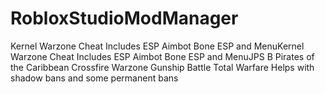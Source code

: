 # RobloxStudioModManager
Kernel Warzone Cheat Includes ESP Aimbot Bone ESP and MenuKernel Warzone Cheat Includes ESP Aimbot Bone ESP and MenuJPS B Pirates of the Caribbean Crossfire Warzone Gunship Battle Total Warfare Helps with shadow bans and some permanent bans
